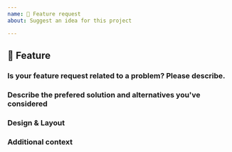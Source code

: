 ```yaml
---
name: 🚀 Feature request
about: Suggest an idea for this project

---
```


## 🚀 Feature
<!-- Describe the Feature. -->


### Is your feature request related to a problem? Please describe.
<!-- A clear and concise description of what the problem is.
Ex. I'm always frustrated when [...] -->


### Describe the prefered solution and alternatives you've considered
<!-- A clear and concise description of what you want to happen.
Are there any alternative solutions or features you've considered? -->


### Design & Layout
<!-- Attach Screenshots and Drawings. -->


### Additional context
<!-- Add any other context or screenshots about the feature request here.-->
